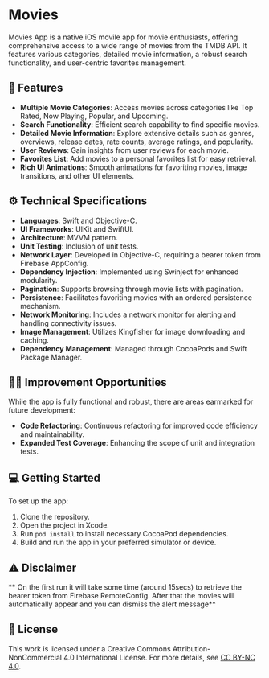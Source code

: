 # Movies

Movies App is a native iOS movile app for movie enthusiasts, offering comprehensive access to a wide range of movies from the TMDB API. It features various categories, detailed movie information, a robust search functionality, and user-centric favorites management.

## 📝 Features

- **Multiple Movie Categories**: Access movies across categories like Top Rated, Now Playing, Popular, and Upcoming.
- **Search Functionality**: Efficient search capability to find specific movies.
- **Detailed Movie Information**: Explore extensive details such as genres, overviews, release dates, rate counts, average ratings, and popularity.
- **User Reviews**: Gain insights from user reviews for each movie.
- **Favorites List**: Add movies to a personal favorites list for easy retrieval.
- **Rich UI Animations**: Smooth animations for favoriting movies, image transitions, and other UI elements.

## ⚙️ Technical Specifications

- **Languages**: Swift and Objective-C.
- **UI Frameworks**: UIKit and SwiftUI.
- **Architecture**: MVVM pattern.
- **Unit Testing**: Inclusion of unit tests.
- **Network Layer**: Developed in Objective-C, requiring a bearer token from Firebase AppConfig.
- **Dependency Injection**: Implemented using Swinject for enhanced modularity.
- **Pagination**: Supports browsing through movie lists with pagination.
- **Persistence**: Facilitates favoriting movies with an ordered persistence mechanism.
- **Network Monitoring**: Includes a network monitor for alerting and handling connectivity issues.
- **Image Management**: Utilizes Kingfisher for image downloading and caching.
- **Dependency Management**: Managed through CocoaPods and Swift Package Manager.

## 🤲🏻 Improvement Opportunities

While the app is fully functional and robust, there are areas earmarked for future development:
- **Code Refactoring**: Continuous refactoring for improved code efficiency and maintainability.
- **Expanded Test Coverage**: Enhancing the scope of unit and integration tests.

## 💻 Getting Started

To set up the app:
1. Clone the repository.
2. Open the project in Xcode.
3. Run `pod install` to install necessary CocoaPod dependencies.
4. Build and run the app in your preferred simulator or device.

## ⚠️ Disclaimer
** On the first run it will take some time (around 15secs) to retrieve the bearer token from Firebase RemoteConfig. After that the movies will automatically appear and you can dismiss the alert message**

## 📄 License
This work is licensed under a Creative Commons Attribution-NonCommercial 4.0 International License.
For more details, see [CC BY-NC 4.0](https://creativecommons.org/licenses/by-nc/4.0/).

